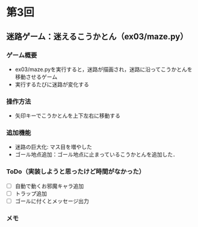 # 第3回
## 迷路ゲーム：迷えるこうかとん（ex03/maze.py）
### ゲーム概要
- ex03/maze.pyを実行すると，迷路が描画され，迷路に沿ってこうかとんを移動させるゲーム
- 実行するたびに迷路が変化する
### 操作方法
- 矢印キーでこうかとんを上下左右に移動する
### 追加機能
- 迷路の巨大化: マス目を増やした
- ゴール地点追加：ゴール地点に止まっているこうかとんを追加した．
### ToDo（実装しようと思ったけど時間がなかった）
- [ ] 自動で動くお邪魔キャラ追加
- [ ] トラップ追加
- [ ] ゴールに付くとメッセージ出力
### メモ
